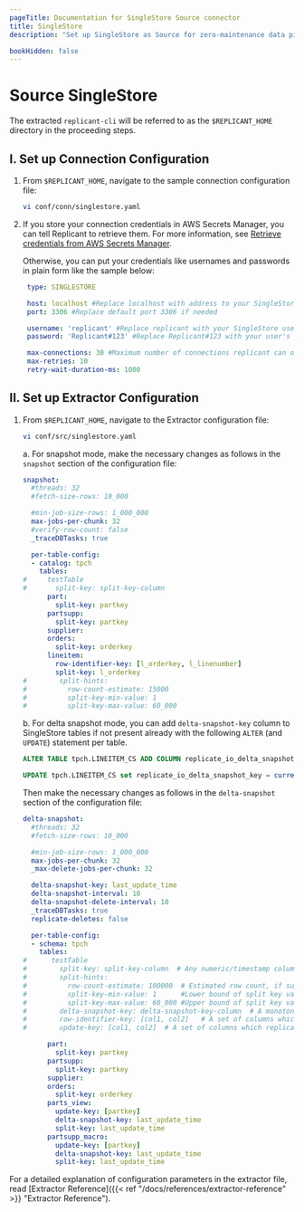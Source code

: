```yaml
---
pageTitle: Documentation for SingleStore Source connector
title: SingleStore
description: "Set up SingleStore as Source for zero-maintenance data pipelines using Arcion SingleStore connector."

bookHidden: false
---
```


# Source SingleStore

The extracted `replicant-cli` will be referred to as the `$REPLICANT_HOME` directory in the proceeding steps.

## I. Set up Connection Configuration

1. From `$REPLICANT_HOME`, navigate to the sample connection configuration file:

   ```BASH
   vi conf/conn/singlestore.yaml
   ```

2. If you store your connection credentials in AWS Secrets Manager, you can tell Replicant to retrieve them. For more information, see [Retrieve credentials from AWS Secrets Manager](/docs/references/secrets-manager). 
    
    Otherwise, you can put your credentials like usernames and passwords in plain form like the sample below:

   ```YAML
    type: SINGLESTORE

    host: localhost #Replace localhost with address to your SingleStore host
    port: 3306 #Replace default port 3306 if needed

    username: 'replicant' #Replace replicant with your SingleStore user
    password: 'Replicant#123' #Replace Replicant#123 with your user's password

    max-connections: 30 #Maximum number of connections replicant can open in SingleStore 
    max-retries: 10
    retry-wait-duration-ms: 1000
    ```
   
## II. Set up Extractor Configuration

1. From `$REPLICANT_HOME`, navigate to the Extractor configuration file:
   ```BASH
   vi conf/src/singlestore.yaml
   ```
    a. For snapshot mode, make the necessary changes as follows in the `snapshot` section of the configuration file:

    ```YAML
    snapshot:
      #threads: 32
      #fetch-size-rows: 10_000

      #min-job-size-rows: 1_000_000
      max-jobs-per-chunk: 32
      #verify-row-count: false
      _traceDBTasks: true

      per-table-config:
      - catalog: tpch
        tables:
    #     testTable
    #       split-key: split-key-column
          part:
            split-key: partkey
          partsupp:
            split-key: partkey
          supplier:
          orders:
            split-key: orderkey
          lineitem:
            row-identifier-key: [l_orderkey, l_linenumber]
            split-key: l_orderkey
    #        split-hints:
    #          row-count-estimate: 15000
    #          split-key-min-value: 1
    #          split-key-max-value: 60_000
    ```

    b. For delta snapshot mode, you can add `delta-snapshot-key` column to SingleStore tables if not present already with the following `ALTER` (and `UPDATE`) statement per table.

    ```SQL
    ALTER TABLE tpch.LINEITEM_CS ADD COLUMN replicate_io_delta_snapshot_key TIMESTAMP NOT NULL DEFAULT current_timestamp ON UPDATE current_timestamp;
    ```
    ```SQL
    UPDATE tpch.LINEITEM_CS set replicate_io_delta_snapshot_key = current_timestamp;
    ```
    Then make the necessary changes as follows in the `delta-snapshot` section of the configuration file:

    ```YAML
    delta-snapshot:
      #threads: 32
      #fetch-size-rows: 10_000

      #min-job-size-rows: 1_000_000
      max-jobs-per-chunk: 32
      _max-delete-jobs-per-chunk: 32

      delta-snapshot-key: last_update_time
      delta-snapshot-interval: 10
      delta-snapshot-delete-interval: 10
      _traceDBTasks: true
      replicate-deletes: false

      per-table-config:
      - schema: tpch
        tables:
    #      testTable
    #        split-key: split-key-column  # Any numeric/timestamp column with sufficiently large number of distincts
    #        split-hints:
    #          row-count-estimate: 100000  # Estimated row count, if supplied replicant will leverage
    #          split-key-min-value: 1      #Lower bound of split key value
    #          split-key-max-value: 60_000 #Upper bound of split key value, if supplied replicant will leverage and avoid querying source database for the same
    #        delta-snapshot-key: delta-snapshot-key-column  # A monotonic increasing numeric/timestamp column which gets new value on each INSERT/UPDATE
    #        row-identifier-key: [col1, col2]   # A set of columns which uniquely identify a row
    #        update-key: [col1, col2]  # A set of columns which replicant should use to perform deletes/updates during incremental replication

          part:
            split-key: partkey
          partsupp:
            split-key: partkey
          supplier:
          orders:
            split-key: orderkey
          parts_view:
            update-key: [partkey]
            delta-snapshot-key: last_update_time
            split-key: last_update_time
          partsupp_macro:
            update-key: [partkey]
            delta-snapshot-key: last_update_time
            split-key: last_update_time
    ```

For a detailed explanation of configuration parameters in the extractor file, read [Extractor Reference]({{< ref "/docs/references/extractor-reference" >}} "Extractor Reference").